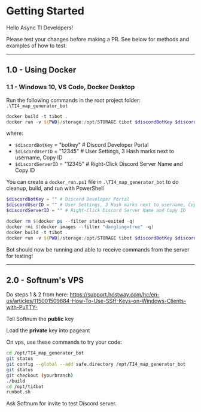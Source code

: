 # Getting Started

Hello Async TI Developers!

Please test your changes before making a PR. See below for methods and examples of how to test:

---

## 1.0 - Using Docker

### 1.1 - Windows 10, VS Code, Docker Desktop

Run the following commands in the root project folder: `.\TI4_map_generator_bot`

```powershell
docker build -t tibot .
docker run -v ${PWD}/storage:/opt/STORAGE tibot $discordBotKey $discordUserID $discordServerID
```

where:

- `$discordBotKey` = "botkey" # Discord Developer Portal
- `$discordUserID` = "12345" # User Settings, 3 Hash marks next to username, Copy ID
- `$discordServerID` = "12345" # Right-Click Discord Server Name and Copy ID

You can create a `docker_run.ps1` file in `.\TI4_map_generator_bot` to do cleanup, build, and run with PowerShell
```powershell
$discordBotKey = "" # Discord Developer Portal
$discordUserID = "" # User Settings, 3 Hash marks next to username, Copy ID
$discordServerID = "" # Right-Click Discord Server Name and Copy ID

docker rm $(docker ps --filter status=exited -q)
docker rmi $(docker images --filter "dangling=true" -q)
docker build -t tibot .
docker run -v ${PWD}/storage:/opt/STORAGE tibot $discordBotKey $discordUserID $discordServerID
```

Bot should now be running and able to receive commands from the server for testing!

---

## 2.0 - Softnum's VPS

Do steps 1 & 2 from here: https://support.hostway.com/hc/en-us/articles/115001509884-How-To-Use-SSH-Keys-on-Windows-Clients-with-PuTTY-

Tell Softnum the **public** key

Load the **private** key into pageant

On vps, use these commands to try your code:
```bash
cd /opt/TI4_map_generator_bot
git status
git config --global --add safe.directory /opt/TI4_map_generator_bot
git status
git checkout (yourbranch)
./build
cd /opt/ti4bot
runbot.sh
```
Ask Softnum for invite to test Discord server.
